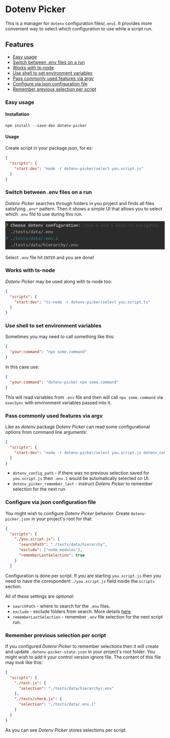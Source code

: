 # Dotenv Picker

This is a manager for `dotenv` configuration files(`.env`). It provides more 
convenient way to select which configuration to use while a script run. 

## Features

* [Easy usage](#easy-usage)
* [Switch between .env files on a run](#switch-between-env-files-on-a-run)
* [Works with ts-node](#works-with-ts-node)
* [Use shell to set environment variables](#use-shell-to-set-environment-variables)
* [Pass commonly used features via argv](#pass-commonly-used-features-via-argv)
* [Configure via json configuration file](#configure-via-json-configuration-file)
* [Remember previous selection per script](#remember-previous-selection-per-script)

### Easy usage

#### Installation

```shell script
npm install --save-dev dotenv-picker
```

#### Usage

Create script in your package.json, for ex:
```json
{
  "scripts": {
    "start:dev": "node -r dotenv-picker/select you.script.js"
  }
}
```

### Switch between .env files on a run

*Dotenv Picker* searches through folders in you project and finds all files 
satisfying `.env*` pattern. Then it shows a simple UI that allows you to select which `.env` file to use during this
run.

![UI](docs/ui1.png "UI")

Select `.env` file hit `ENTER` and you are done!

### Works with ts-node

*Dotenv Picker* may be used along with ts-node too:
```json
{
  "scripts": {
    "start:dev": "ts-node -r dotenv-picker/select you.script.ts"
  }
}
```

### Use shell to set environment variables

Sometimes you may need to call something like this:

```json
{
  "your:command": "npx some.command"
}
```

In this case use:

```json
{
  "your:command": "dotenv-picker npx some.command"
}
```
This will read variables from `.env` file and then will call `npx some.command` via
`execSync` with environment variables passed into it.

### Pass commonly used features via argv

Like as *dotenv* package *Dotenv Picker* can read some configurational options from 
command line arguments:

```json
{
  "scripts": {
    "start:dev": "node -r dotenv-picker/select you.script.js dotenv_config_path=.env.1 dotenv_picker_remember_last"
  }
}
```
* `dotenv_config_path` - if there was no previous selection saved for `you.script.js` 
then `.env.1` would be automatically selected on UI.
* `dotenv_picker_remember_last` - instruct *Dotenv Picker* to remember selection for the next run

### Configure via json configuration file

You might wish to configure *Dotenv Picker* behavior. Create `dotenv-picker.json` in your 
project's root for that:

```json
{
  "scripts": {
    "./you.script.js": {
      "searchPath": "./tests/data/hierarchy",
      "exclude": ["node_modules"],
      "rememberLastSelection": true
    }
  }
```
Configuration is done per script. If you are starting `you.script.js` then you need to
have the corespondent `./you.script.js` field inside the `scripts` section.

All of these settings are *optional*: 
* `searchPath` - where to search for the `.env` files.
* `exclude` - exclude folders from search. More details [here](https://www.npmjs.com/package/ignore).
* `rememberLastSelection` - remember `.env` file selection for the next script run.

### Remember previous selection per script

If you configured *Dotenv Picker* to remember selections then it will create and update
`.dotenv-picker-state.json` in your project's root folder. You might wish to add it your
control version ignore file. The content of this file may look like this:

```json
{
  "scripts": {
    "./test.js": {
      "selection": "./tests/data/hierarchy/.env"
    },
    "./tests/check.js": {
      "selection": "./tests/data/.env.1"
    }
  }
}
``` 

As you can see *Dotenv Picker* stores selections per script.
